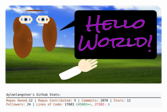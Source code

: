 <!-- 
Version 2.0.213
Built Wed Feb 19 2025 05:07:35 GMT+0000 (Coordinated Universal Time)
-->

<h1 align="center">
  <a href="https://github.com/dylanlangston/dylanlangston/tree/master/src" title="Click to View Source">
    <picture width="100%" alt="Dylan">
      <source media="(prefers-color-scheme: dark)" srcset="dylan-dark.svg?version=2.0.213">
      <img src="dylan-light.svg?version=2.0.213" alt="Dylan">
    </picture>
  </a>
</h1>

<div align="center">
  <picture width="100%" alt="Profile Info and Stats">
    <source media="(prefers-color-scheme: dark)" srcset="stats-dark.svg?version=2.0.213">
    <img src="stats-light.svg?version=2.0.213" alt="Profile Info and Stats">
  </picture>
</div>
